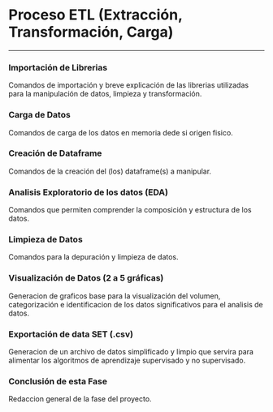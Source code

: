 # Proceso ETL (Extracción, Transformación, Carga)
<HR>

### Importación de Librerias
Comandos de importación y breve explicación de las librerias utilizadas para la manipulación de datos, limpieza y transformación. 

### Carga de Datos
Comandos de carga de los datos en memoria dede si origen fisico.

### Creación de Dataframe
Comandos de la creación del (los) dataframe(s) a manipular.

### Analisis Exploratorio de los datos (EDA)
Comandos que permiten comprender la composición y estructura de los datos.

### Limpieza de Datos
Comandos para la depuración y limpieza de datos.

### Visualización de Datos (2 a 5 gráficas)
Generacion de graficos base para la visualización del volumen, categorización e identificacion de los datos significativos para el analisis de datos.

### Exportación de data SET (.csv)
Generacion de un archivo de datos simplificado y limpio que servira para alimentar los algoritmos de aprendizaje supervisado y no supervisado.

### Conclusión de esta Fase
Redaccion general de la fase del proyecto.